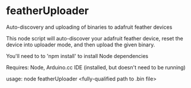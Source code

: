 # featherUploader
Auto-discovery and uploading of binaries to adafruit feather devices

This node script will auto-discover your adafruit feather device, reset the device into uploader mode, and then upload the given binary.

You'll need to to 'npm install' to install Node dependencies

Requires: Node, Arduino.cc IDE (installed, but doesn't need to be running)

usage: node featherUploader <fully-qualified path to .bin file>


